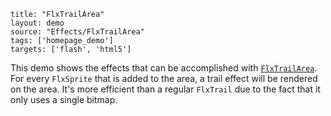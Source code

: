 ```
title: "FlxTrailArea"
layout: demo
source: "Effects/FlxTrailArea"
tags: ['homepage_demo']
targets: ['flash', 'html5']
```

This demo shows the effects that can be accomplished with [`FlxTrailArea`](https://github.com/HaxeFlixel/flixel/blob/dev/flixel/effects/FlxTrailArea.hx). 
For every `FlxSprite` that is added to the area, a trail effect will be rendered on the area. It's more efficient than a regular `FlxTrail` due to the fact that it only uses a single bitmap.